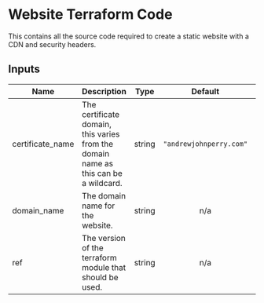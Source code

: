 # Website Terraform Code

This contains all the source code required to create a static website with a CDN and security headers.

## Inputs

| Name | Description | Type | Default | Required |
|------|-------------|:----:|:-----:|:-----:|
| certificate\_name | The certificate domain, this varies from the domain name as this can be a wildcard. | string | `"andrewjohnperry.com"` | no |
| domain\_name | The domain name for the website. | string | n/a | yes |
| ref | The version of the terraform module that should be used. | string | n/a | yes |

